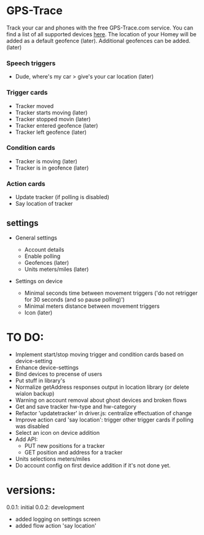 # GPS-Trace

Track your car and phones with the free GPS-Trace.com service. You can find a list of all supported devices [here](http://gps-trace.com/en/hardware). The location of
your Homey will be added as a default geofence (later). Additional geofences can be added. (later)

### Speech triggers
 - Dude, where's my car > give's your car location (later)

### Trigger cards
 - Tracker moved
 - Tracker starts moving (later)
 - Tracker stopped movin (later)
 - Tracker entered geofence (later)
 - Tracker left geofence (later)

### Condition cards
 - Tracker is moving (later)
 - Tracker is in geofence (later)

### Action cards
 - Update tracker (if polling is disabled)
 - Say location of tracker

## settings
 - General settings
    - Account details
    - Enable polling
    - Geofences (later)
    - Units meters/miles (later)

 - Settings on device
    - Minimal seconds time between movement triggers
      ('do not retrigger for 30 seconds (and so pause polling)')
    - Minimal meters distance between movement triggers
    - Icon (later)

# TO DO:
 - Implement start/stop moving trigger and condition cards based on device-setting
 - Enhance device-settings
 - Bind devices to precense of users
 - Put stuff in library's
 - Normalize getAddress responses output in location library (or delete wialon backup)
 - Warning on account removal about ghost devices and broken flows
 - Get and save tracker hw-type and hw-category
 - Refactor 'updatetracker' in driver.js: centralize effectuation of change
 - Improve action card 'say location': trigger other trigger cards if polling was disabled
 - Select an icon on device addition
 - Add API:
    - PUT new positions for a tracker
    - GET position and address for a tracker
 - Units selections meters/miles
 - Do account config on first device addition if it's not done yet.

# versions:
0.0.1: initial
0.0.2: development
 - added logging on settings screen
 - added flow action 'say location'
